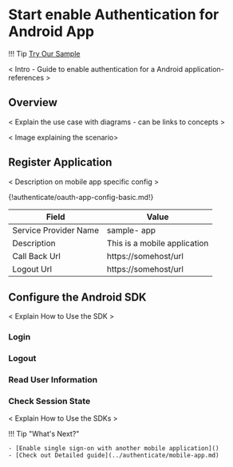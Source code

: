 # Start enable Authentication for Android App

!!! Tip 
    [Try Our Sample](../../samples/android)
    
< Intro - Guide to enable authentication for a Android application- references >

## Overview
 < Explain the use case with diagrams - can be links to concepts > 
 
 < Image explaining the scenario>
 
## Register Application

 < Description on mobile app specific config >

{!authenticate/oauth-app-config-basic.md!}

| Field                 | Value         | 
| --------------------- | ------------- | 
| Service Provider Name | sample- app  |
| Description           | This is a mobile application  | 
| Call Back Url         | https://somehost/url  | 
| Logout Url         | https://somehost/url  | 

## Configure the Android SDK

< Explain How to Use the SDK >

### Login

### Logout

### Read User Information

### Check Session State

< Explain How to Use the SDKs >

!!! Tip "What's Next?"

    - [Enable single sign-on with another mobile application]()
    - [Check out Detailed guide](../authenticate/mobile-app.md)    
